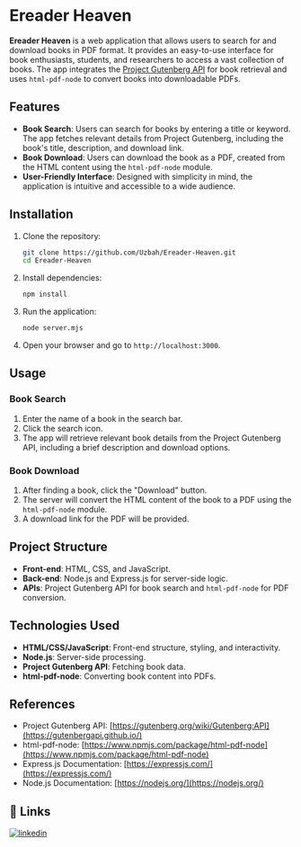 # Ereader Heaven

**Ereader Heaven** is a web application that allows users to search for and download books in PDF format. It provides an easy-to-use interface for book enthusiasts, students, and researchers to access a vast collection of books. The app integrates the [Project Gutenberg API](https://gutenbergapi.github.io/) for book retrieval and uses `html-pdf-node` to convert books into downloadable PDFs.

## Features

- **Book Search**: Users can search for books by entering a title or keyword. The app fetches relevant details from Project Gutenberg, including the book's title, description, and download link.
- **Book Download**: Users can download the book as a PDF, created from the HTML content using the `html-pdf-node` module.
- **User-Friendly Interface**: Designed with simplicity in mind, the application is intuitive and accessible to a wide audience.

## Installation

1. Clone the repository:
   ```bash
   git clone https://github.com/Uzbah/Ereader-Heaven.git
   cd Ereader-Heaven
   ```

2. Install dependencies:
   ```bash
   npm install
   ```

3. Run the application:
   ```bash
   node server.mjs
   ```

4. Open your browser and go to `http://localhost:3000`.

## Usage

### Book Search

1. Enter the name of a book in the search bar.
2. Click the search icon.
3. The app will retrieve relevant book details from the Project Gutenberg API, including a brief description and download options.

### Book Download

1. After finding a book, click the "Download" button.
2. The server will convert the HTML content of the book to a PDF using the `html-pdf-node` module.
3. A download link for the PDF will be provided.

## Project Structure

- **Front-end**: HTML, CSS, and JavaScript.
- **Back-end**: Node.js and Express.js for server-side logic.
- **APIs**: Project Gutenberg API for book search and `html-pdf-node` for PDF conversion.

## Technologies Used

- **HTML/CSS/JavaScript**: Front-end structure, styling, and interactivity.
- **Node.js**: Server-side processing.
- **Project Gutenberg API**: Fetching book data.
- **html-pdf-node**: Converting book content into PDFs.

## References

- Project Gutenberg API: [https://gutenberg.org/wiki/Gutenberg:API](https://gutenbergapi.github.io/)
- html-pdf-node: [https://www.npmjs.com/package/html-pdf-node](https://www.npmjs.com/package/html-pdf-node)
- Express.js Documentation: [https://expressjs.com/](https://expressjs.com/)
- Node.js Documentation: [https://nodejs.org/](https://nodejs.org/)

## 🔗 Links

[![linkedin](https://img.shields.io/badge/linkedin-0A66C2?style=for-the-badge&logo=linkedin&logoColor=white)](https://www.linkedin.com/in/uzbah-naseem/)
